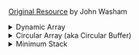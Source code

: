 [Original Resource](https://github.com/jwasham/coding-interview-university) by John Washam
<details>
<summary>Dynamic Array</summary>

- [Dyanamic Array Code](array.h)
- [Tests Code](test_array.cpp)
- Resource:
    - [Arrays (video)](https://www.coursera.org/learn/data-structures/lecture/OsBSF/arrays)
    - [UC Berkeley CS61B - Linear and Multi-Dim Arrays (video)](https://archive.org/details/ucberkeley_webcast_Wp8oiO_CZZE) (Start watching from 15m 32s)
    - [Basic Arrays (video)](https://archive.org/details/0102WhatYouShouldKnow/02_04-basicArrays.mp4)
    - [Multi-dim (video)](https://archive.org/details/0102WhatYouShouldKnow/02_05-multidimensionalArrays.mp4)
    - [Dynamic Arrays (video)](https://www.coursera.org/learn/data-structures/lecture/EwbnV/dynamic-arrays)
    - [Jagged Arrays (video)](https://www.youtube.com/watch?v=1jtrQqYpt7g)
    - [Jagged Arrays (video)](https://archive.org/details/0102WhatYouShouldKnow/02_06-jaggedArrays.mp4)
    - [Resizing arrays (video)](https://archive.org/details/0102WhatYouShouldKnow/03_01-resizableArrays.mp4)

- Checks:
    - [x] Implement a vector (mutable array with automatic resizing):
        - [x] Practice coding using arrays and pointers, and pointer math to jump to an index instead of using indexing.
        - [x] new raw data array with allocated memory
            - can allocate int array under the hood, just not use its features
            - start with 16, or if starting number is greater, use power of 2 - 16, 32, 64, 128
        - [x] size() - number of items
        - [x] capacity() - number of items it can hold
        - [x] is_empty()
        - [x] at(index) - returns item at given index, blows up if index out of bounds
        - [x] push(item)
        - [x] insert(index, item) - inserts item at index, shifts that index's value and trailing elements to the right
        - [x] prepend(item) - can use insert above at index 0
        - [x] pop() - remove from end, return value
        - [x] delete(index) - delete item at index, shifting all trailing elements left
        - [x] remove(item) - looks for value and removes index holding it (even if in multiple places)
        - [x] find(item) - looks for value and returns first index with that value, -1 if not found
        - [x] resize(new_capacity) // private function
            - when you reach capacity, resize to double the size
            - when popping an item, if size is 1/4 of capacity, resize to half
    - [x] Time
        - O(1) to add/remove at end (amortized for allocations for more space), index, or update
        - O(n) to insert/remove elsewhere
    - [x] Space
        - contiguous in memory, so proximity helps performance
        - space needed = (array capacity, which is >= n) * size of item, but even if 2n, still O(n)
</details>
<details>
<summary>Circular Array (aka Circular Buffer)</summary>

* FIFO 
- [Circular Array Code](circular_array.h)
- [Tests](test_circular_buffer.cpp)
- Resource:
    - [MathCS Website](http://www.mathcs.emory.edu/~cheung/Courses/171/Syllabus/8-List/array-queue2.html)
    - [eapbg YouTube](https://www.youtube.com/watch?v=GbBrp6K7IvM)
- Checks:
    - [x] Implement a fixed size circular buffer
    - [x] size() returns number of current items
    - [x] capacity() max items it can hold
    - [x] is_empty() 
    - [x] is_full()
    - [x] insert() insert an item
    - [x] pop() return and remove item
    - [x] peek() return item at top of buffer
    * Common Assumtion : Circular Buffer is full when there is one empty slot.

</details>
<details>
<summary>Minimum Stack</summary>
    
- [Minimum Stack](minimum_stack.h)
- [Tests](test_minimum_stack.cpp)
</details>
